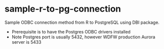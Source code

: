 # sample-r-to-pg-connection
Sample ODBC connection method from R to PostgreSQL using DBI package.

- Prerequisite is to have the Postgres ODBC drivers installed
- Note Postgres port is usually 5432, however WDFW production Aurora server is 5433
